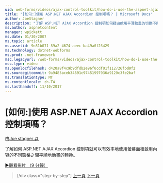 ```yaml
---
uid: web-forms/videos/ajax-control-toolkit/how-do-i-use-the-aspnet-ajax-accordion-control
title: "[如何:]使用 ASP.NET AJAX Accordion 控制項嗎？ | Microsoft Docs"
author: JoeStagner
description: "了解 ASP.NET AJAX Accordion 控制項如何藉由啟用平滑動畫的切換不同的內容 p 讓螢幕面積有效率地使用..."
ms.author: aspnetcontent
manager: wpickett
ms.date: 01/30/2007
ms.topic: article
ms.assetid: 9e81b071-89a2-4674-aeec-ba49a0f23429
ms.technology: dotnet-webforms
ms.prod: .net-framework
msc.legacyurl: /web-forms/videos/ajax-control-toolkit/how-do-i-use-the-aspnet-ajax-accordion-control
msc.type: video
ms.openlocfilehash: d420a8f4c9b9dfdb2e96f0cdf01f112726fbd0f2
ms.sourcegitcommit: 9a9483aceb34591c97451997036a9120c3fe2baf
ms.translationtype: MT
ms.contentlocale: zh-TW
ms.lasthandoff: 11/10/2017
---
```

<a name="how-do-i-use-the-aspnet-ajax-accordion-control"></a>[如何:]使用 ASP.NET AJAX Accordion 控制項嗎？
====================
由[Joe stagner 以](https://github.com/JoeStagner)

了解如何 ASP.NET AJAX Accordion 控制項就可以有效率地使用螢幕面積啟用內容的不同窗格之間平順地動畫的轉換。

[&#9654;觀看影片 （9 分鐘）](https://channel9.msdn.com/Blogs/ASP-NET-Site-Videos/how-do-i-use-the-aspnet-ajax-accordion-control)

>[!div class="step-by-step"]
[上一頁](how-do-i-use-the-aspnet-ajax-alwaysvisible-control-extender.md)
[下一頁](how-do-i-use-the-aspnet-ajax-collapsable-panel-extender.md)
